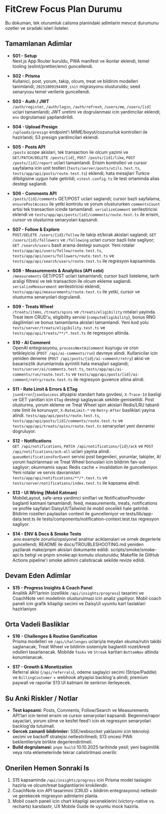 # FitCrew Focus Plan Durumu

Bu dokuman, tek oturumluk calisma planindaki adimlarin mevcut durumunu ozetler ve siradaki isleri listeler.

## Tamamlanan Adimlar

- **S01 - Setup**  
  Next.js App Router kuruldu, PWA manifest ve ikonlar eklendi, temel tooling (eslint/prettier/env) guncellendi.

- **S02 - Prisma**  
  Kullanici, post, yorum, takip, olcum, treat ve bildirim modelleri tanimlandi; `20251009194409_init` migrasyonu olusturuldu; seed senaryosu temel verilerle guncellendi.

- **S03 - Auth / JWT**  
  `/auth/register`, `/auth/login`, `/auth/refresh`, `/users/me`, `/users/[id]` uclari tamamlandi; JWT uretimi ve dogrulanmasi icin yardimcilar eklendi; `env` dogrulamasi yapilandirildi.

- **S04 - Upload Presign**  
  `/uploads/presign` endpoint'i MIME/boyut/cozunurluk kontrolleri ile hazirlandi; S3 presign yardimcilari eklendi.

- **S05 - Posts API**  
  `/posts` scope akislari, tek transaction ile olcum yazimi ve `GET/PATCH/DELETE /posts/[id]`, `POST /posts/[id]/like`, `POST /posts/[id]/report` uclari tamamlandi. Erisim kontrolleri ve cursor sayfalama icin unit testleri (`tests/server/posts/utils.test.ts`, `tests/app/api/posts/route.test.ts`) eklendi; hata mesajlari Turkce dilbilgisine uygun hale getirildi; `vitest.config.ts` ile test ortaminda alias destegi saglandi.

- **S06 - Comments API**  
  `/posts/{id}/comments` GET/POST uclari saglandi; cursor bazli sayfalama, `ensurePostAccess` ile yetki kontrolu ve yorum olustururken `commentsCount` artisi tek transaction icinde tamamlandi. `serializeComment` serilestiricisi eklendi ve `tests/app/api/posts/[id]/comments/route.test.ts` ile erisim, cursor ve olusturma senaryolari kapsandi.

- **S07 - Follow & Explore**  
  `POST/DELETE /users/{id}/follow` ile takip et/birak akislari saglandi; `GET /users/{id}/followers` ve `/following` uclari cursor bazli liste sagliyor; `GET /search/users` basit arama destegi sunuyor. Yeni rotalar `tests/app/api/users/follow/route.test.ts`, `tests/app/api/users/followers/route.test.ts` ve `tests/app/api/search/users/route.test.ts` ile regresyon kapsaminda.

- **S08 - Measurements & Analytics (API cebi)**  
  `/measurements` GET/POST uclari tamamlandi; cursor bazli listeleme, tarih araligi filtresi ve tek transaction ile olcum ekleme saglandi. `serializeMeasurement` serilestiricisi eklendi, `tests/app/api/measurements/route.test.ts` ile yetki, cursor ve olusturma senaryolari dogrulandi.

- **S09 - Treats Wheel**  
  `/treats/items`, `/treats/spins` ve `/treats/eligibility` rotalari yayinda. Treat item CRUD'u, eligibility servisi (`computeEligibility`), bonus RNG dagilimlari ve bonus tamamlama akislari tamamlandi. Yeni kod yolu `tests/server/treats/eligibility.test.ts` ve `tests/app/api/treats/**/*.test.ts` ile regresyon altinda.

- **S10 - AI Comment**  
  OpenAI entegrasyonu, `processNextAiComment` kuyrugu ve cron tetikleyicisi (`POST /api/ai-comments/run`) devreye alindi. Kullanicilar icin yeniden deneme (`POST /api/posts/{id}/ai-comment/retry`) akisi ve basarisizlik durumlarinda ayrintili hata mesajlari saglandi; `tests/server/ai/comments.test.ts`, `tests/app/api/ai-comments/run/route.test.ts` ve `tests/app/api/posts/[id]/ai-comment/retry/route.test.ts` ile regresyon guvence altina alindi.

- **S11 - Rate Limit & Errors & ETag**  
  `jsonError`/`jsonSuccess` altyapisi standart hata govdesi, `X-Trace-Id` basligi ve GET yanitlari icin `ETag` destegi saglayacak sekilde genisletildi. Post olusturma, yorum ekleme ve Treat Wheel spin akislari Redis/LRU tabanli rate limit ile korunuyor; `X-RateLimit-*` ve `Retry-After` basliklari yayina alindi. `tests/app/api/posts/route.test.ts`, `tests/app/api/posts/[id]/comments/route.test.ts` ve `tests/app/api/treats/spins/route.test.ts` senaryolari yeni davranisi dogruluyor.

- **S12 - Notifications**  
  `GET /api/notifications`, `PATCH /api/notifications/{id}/ack` ve `POST /api/notifications/ack-all` uclari yayina alindi. `queueNotificationsForEvent` servisi post begenileri, yorumlar, takipler, AI yorum hazirlanmasi ve Treat Wheel bonuslari icin bildirim fan-out sagliyor; okunmamis sayac Redis cache + invalidation ile guncelleniyor. Yeni rotalar ve servis davranislari `tests/app/api/notifications/**/*.test.ts` ve `tests/server/notifications/index.test.ts` ile kapsama alindi.

- **S13 - UI Wiring (Mobil Katman)**  
  MobileLayout, safe-area yardimci siniflari ve NotificationProvider baglanti katmani tamamlandi; feed, measurements, treats, notifications ve profile sayfalari DaisyUI/Tailwind ile mobil oncelikli hale getirildi. Bildirim rozetleri paylasilan context ile guncelleniyor ve tests/lib/app-data.test.ts ile tests/components/notification-context.test.tsx regresyon sagliyor.

- **S14 - ENV & Docs & Smoke Tests**  
  .env.example zorunlu/opsiyonel anahtar aciklamalari ve ornek degerlerle guncellendi, README ile docs/TROUBLESHOOTING.md yeniden yazilarak make/pnpm akislari dokumante edildi. scripts/smoke/smoke-api.ts betigi ve pnpm smoke:api komutu olusturuldu; Makefile ile GitHub Actions pipeline'i smoke adimini calistiracak sekilde revize edildi.

## Devam Eden Adimlar

- **S15 - Progress Insights & Coach Panel**  
  Analitik API'larinin (ozellikle `/api/insights/progress`) tasarimi ve CoachNote veri modelinin olusturulmasi icin analiz yapiliyor. Mobil coach paneli icin grafik kitapligi secimi ve DaisyUI uyumlu kart taslaklari hazirlaniyor.

## Orta Vadeli Basliklar

- **S16 - Challenges & Routine Gamification**  
  Prisma modelleri ve `/api/challenges` uclariyla meydan okuma/rutin takibi saglanacak; Treat Wheel ve bildirim sistemiyle baglantili rozet/kredi odulleri tasarlanacak. Mobilde `Tasks` ve `Streak` kartlari `BottomNav` altinda konumlanacak.

- **S17 - Growth & Monetization**  
  Referral akisi (`/api/referrals`), odeme saglayici secimi (Stripe/Paddle) ve `BillingCustomer` + webhook altyapisi backlog'a alindi; premium paywall ve raporlar S13 UI katmani ile senkron ilerleyecek.

## Su Anki Riskler / Notlar

- **Test kapsami:** Posts, Comments, Follow/Search ve Measurements API'lari icin temel erisim ve cursor senaryolari kapsandi. Begenme/rapor sayaclari, yorum silme ve kesfet feed'i icin ek regresyon senaryolari backlog'da tutulmali.
- **Gercek zamanli bildirimler:** SSE/websocket yaklasimi icin teknoloji secimi ve backoff stratejisi netlestirilmedi; S13 oncesi PWA beklentileriyle birlikte degerlendirilmeli.
- **Build dogrulamasi:** `pnpm build` 10.10.2025 tarihinde yesil; yeni bagimlilik veya rota eklemelerinde tekrar calistirilmasi onerilir.

## Onerilen Hemen Sonraki Is

1. S15 kapsaminda `/api/insights/progress` icin Prisma model taslagini hazirla ve olcum/treat baglantilarini krokilendir.
2. CoachNote icin API tasarimini (CRUD + bildirim entegrasyonu) netlestir ve gerekecek migrasyon adimlarini planla.
3. Mobil coach paneli icin chart kitapligi seceneklerini (victory-native vs. recharts) karsilastir, UX Mobile Guide ile uyumlu mock hazirla.
